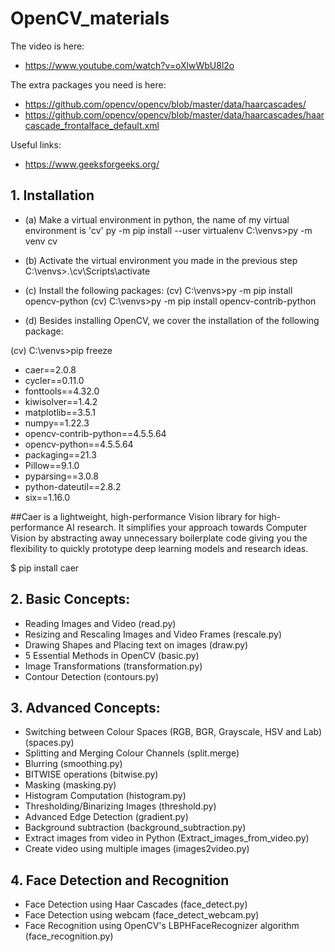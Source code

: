 # OpenCV_materials


The video is here:
- https://www.youtube.com/watch?v=oXlwWbU8l2o

The extra packages you need is here:
- https://github.com/opencv/opencv/blob/master/data/haarcascades/
- https://github.com/opencv/opencv/blob/master/data/haarcascades/haarcascade_frontalface_default.xml

Useful links:
 - https://www.geeksforgeeks.org/



## 1. Installation

* (a) Make a virtual environment in python, the name of my virtual environment is 'cv'
py -m pip install --user virtualenv
C:\venvs>py -m venv cv

* (b) Activate the virtual environment you made in the previous step
C:\venvs>.\cv\Scripts\activate

* (c) Install the following packages:
(cv) C:\venvs>py -m pip install opencv-python
(cv) C:\venvs>py -m pip install opencv-contrib-python


* (d) Besides installing OpenCV, we cover the installation of the following package:

(cv) C:\venvs>pip freeze
- caer==2.0.8
- cycler==0.11.0
- fonttools==4.32.0
- kiwisolver==1.4.2
- matplotlib==3.5.1
- numpy==1.22.3
- opencv-contrib-python==4.5.5.64
- opencv-python==4.5.5.64
- packaging==21.3
- Pillow==9.1.0
- pyparsing==3.0.8
- python-dateutil==2.8.2
- six==1.16.0

##Caer is a lightweight, high-performance Vision library for high-performance AI research. It simplifies your approach towards Computer Vision by abstracting away unnecessary boilerplate code giving you the flexibility to quickly prototype deep learning models and research ideas.

$ pip install caer



## 2. Basic Concepts:
* Reading Images and Video (read.py)
* Resizing and Rescaling Images and Video Frames (rescale.py)
* Drawing Shapes and Placing text on images (draw.py)
* 5 Essential Methods in OpenCV (basic.py)
* Image Transformations (transformation.py)
* Contour Detection (contours.py)
## 3. Advanced Concepts:
* Switching between Colour Spaces (RGB, BGR, Grayscale, HSV and Lab) (spaces.py)
* Splitting and Merging Colour Channels (split.merge)
* Blurring (smoothing.py)
* BITWISE operations (bitwise.py)
* Masking (masking.py)
* Histogram Computation (histogram.py)
* Thresholding/Binarizing Images (threshold.py)
* Advanced Edge Detection (gradient.py)
* Background subtraction (background_subtraction.py)
* Extract images from video in Python (Extract_images_from_video.py)
* Create video using multiple images (images2video.py)
## 4. Face Detection and Recognition
* Face Detection using Haar Cascades (face_detect.py)
* Face Detection using webcam (face_detect_webcam.py)
* Face Recognition using OpenCV's LBPHFaceRecognizer algorithm (face_recognition.py)


